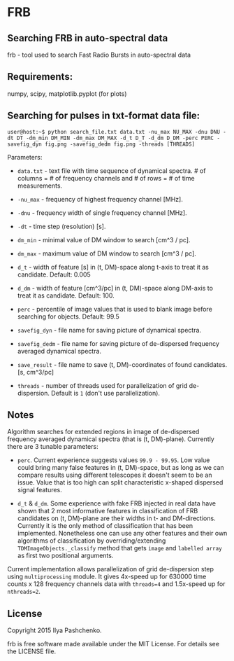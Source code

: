 FRB
=====

## Searching FRB in auto-spectral data

frb - tool used to search Fast Radio Bursts in auto-spectral data

## Requirements:

numpy, scipy, matplotlib.pyplot (for plots)

## Searching for pulses in txt-format data file:

``user@host:~$ python search_file.txt data.txt -nu_max NU_MAX -dnu DNU -dt DT
-dm_min DM_MIN -dm_max DM_MAX -d_t D_T -d_dm D_DM -perc PERC -savefig_dyn
fig.png -savefig_dedm fig.png -threads [THREADS]``

Parameters:

- ``data.txt`` - text file with time sequence of dynamical spectra. # of
    columns = # of frequency channels and # of rows = # of time measurements.

- ``-nu_max`` - frequency of highest frequency channel [MHz].

- ``-dnu`` - frequency width of single frequency channel [MHz].

- ``-dt`` - time step (resolution) [s].

- ``dm_min`` - minimal value of DM window to search [cm^3 / pc].

- ``dm_max`` - maximum value of DM window to search [cm^3 / pc].

- ``d_t`` - width of feature [s] in (t, DM)-space along t-axis to treat it as
    candidate. Default: 0.005

- ``d_dm`` - width of feature [cm^3/pc] in (t, DM)-space along DM-axis to treat
    it as candidate. Default: 100.

- ``perc`` - percentile of image values that is used to blank image before
    searching for objects. Default: 99.5

- ``savefig_dyn`` - file name for saving picture of dynamical spectra.

- ``savefig_dedm`` - file name for saving picture of de-dispersed frequency
    averaged dynamical spectra.

- ``save_result`` - file name to save (t, DM)-coordinates of found candidates.
    [s, cm^3/pc]
    
- ``threads`` - number of threads used for parallelization of grid
    de-dispersion. Default is ``1`` (don't use parallelization).

## Notes

Algorithm searches for extended regions in image of de-dispersed frequency
averaged dynamical spectra (that is (t, DM)-plane). Currently there are 3
tunable parameters:

- ``perc``. Current experience suggests values ``99.9 - 99.95``. Low value could
    bring many false features in (t, DM)-space, but as long as we can compare
    results using different telescopes it doesn't seem to be an issue. Value
    that is too high can split characteristic x-shaped dispersed signal
    features.

- ``d_t`` & ``d_dm``. Some experience with fake FRB injected in real data have
    shown that 2 most informative features in classification of FRB candidates
    on (t, DM)-plane are their widths in t- and DM-directions. Currently it is
    the only method of classification that has been implemented. Nonetheless one
    can use any other features and their own algorithms of classification by
    overriding/extending ``TDMImageObjects._classify`` method that gets
    ``image`` and ``labelled array`` as first two positional arguments.

Current implementation allows parallelization of grid de-dispersion step using
``multiprocessing`` module. It gives 4x-speed up for 630000 time counts x 128 frequency
channels data with ``threads=4`` and 1.5x-speed up for ``nthreads=2``.


License
-------

Copyright 2015 Ilya Pashchenko.

frb is free software made available under the MIT License. For details see the
LICENSE file.
